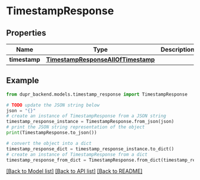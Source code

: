# TimestampResponse


## Properties

Name | Type | Description | Notes
------------ | ------------- | ------------- | -------------
**timestamp** | [**TimestampResponseAllOfTimestamp**](TimestampResponseAllOfTimestamp.md) |  | 

## Example

```python
from dupr_backend.models.timestamp_response import TimestampResponse

# TODO update the JSON string below
json = "{}"
# create an instance of TimestampResponse from a JSON string
timestamp_response_instance = TimestampResponse.from_json(json)
# print the JSON string representation of the object
print(TimestampResponse.to_json())

# convert the object into a dict
timestamp_response_dict = timestamp_response_instance.to_dict()
# create an instance of TimestampResponse from a dict
timestamp_response_from_dict = TimestampResponse.from_dict(timestamp_response_dict)
```
[[Back to Model list]](../README.md#documentation-for-models) [[Back to API list]](../README.md#documentation-for-api-endpoints) [[Back to README]](../README.md)


